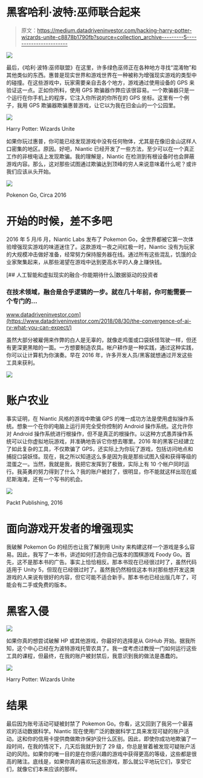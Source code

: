 # 黑客哈利·波特:巫师联合起来

> 原文：<https://medium.datadriveninvestor.com/hacking-harry-potter-wizards-unite-c8878b1790fb?source=collection_archive---------5----------------------->

![](img/00022bf198e6f7cae1eb5dfcc042ec63.png)

最后，《哈利·波特:巫师联盟》在这里，许多绿色巫师正在各种地方寻找“混淆物”和其他类似的东西。惠普是现实世界和游戏世界在一种被称为增强现实游戏的类型中的碰撞。在这些游戏中，玩家需要亲自去各个地方，游戏通过使用设备的 GPS 来验证这一点。正如你所料，使用 GPS 欺骗器作弊应该很容易。一个欺骗器只是一个运行在你手机上的程序，它注入你所说的你所在的 GPS 坐标。这里有一个例子，我用 GPS 欺骗器欺骗惠普游戏，让它以为我在旧金山的一个公园里。

![](img/3cff430b09342967acfd8076a89ca66a.png)

Harry Potter: Wizards Unite

如果你玩过惠普，你可能已经发现游戏中没有任何物体，尤其是在像旧金山这样人口密集的地区。原因。好吧，Niantic 已经开发了一些方法，至少可以在一个真正工作的非根电话上发现欺骗。我的理解是，Niantic 在检测到有根设备时也会屏蔽游戏内容。那么，这对那些试图通过欺骗达到顶峰的穷人来说意味着什么呢？或许我们应该从头开始。

![](img/632e1ecbc8c16ff8167ecbdfd8202563.png)

Pokenon Go, Circa 2016

# 开始的时候，差不多吧

2016 年 5 月/6 月，Niantic Labs 发布了 Pokemon Go，全世界都被它第一次体验增强现实游戏的味道迷住了。这款游戏一夜之间红极一时，Niantic 没有为玩家的大规模冲击做好准备，经常努力保持服务器在线。通过所有这些混乱，饥饿的企业家聚集起来，从那些渴望在游戏中达到更高水平的人身上赚快钱。

[](https://www.datadriveninvestor.com/2018/08/30/the-convergence-of-ai-rv-what-you-can-expect/) [## 人工智能和虚拟现实的融合-你能期待什么|数据驱动的投资者

### 在技术领域，融合是合乎逻辑的一步。就在几十年前，你可能需要一个专门的…

www.datadriveninvestor.com](https://www.datadriveninvestor.com/2018/08/30/the-convergence-of-ai-rv-what-you-can-expect/) 

虽然大部分被雇佣来作弊的白人是无辜的，就像走鸡蛋或口袋妖怪驾驶一样，但还有更深更黑暗的一面。一方想要制造农具。帐户耕作是一种实践，通过这种实践，你可以让计算机为你演奏。早在 2016 年，许多开发人员/黑客就想通过开发这些工具来获利。

![](img/209fd03fb7edc833de76657785627081.png)

# 账户农业

事实证明，在 Niantic 风格的游戏中欺骗 GPS 的唯一成功方法是使用虚拟操作系统。想象一个在你的电脑上运行并完全受你控制的 Android 操作系统。这允许你对 Android 操作系统进行根操作，但不是真正的根操作。以这种方式愚弄操作系统可以让你虚拟地玩游戏，并准确地告诉它你想去哪里。2016 年的黑客已经建立了如此复杂的工具，不仅欺骗了 GPS，还实际上为你玩了游戏，包括访问地点和捕捉口袋妖怪。现在，我之所以知道这么多是因为我是那些试图入侵和获得等级的混蛋之一。当然，我就是我，我把它发挥到了极致，实际上有 10 个帐户同时运行。我英勇的努力得到了什么？我的账户被封了，很明显，你不能就这样出现在威尼斯海滩，还有一个写书的机会。

![](img/94e84b141977929d552e310da1fbe5ac.png)

Packt Publishing, 2016

# 面向游戏开发者的增强现实

我破解 Pokemon Go 的经历也让我了解到用 Unity 来构建这样一个游戏是多么容易。因此，我写了一本书，讲述如何打造你自己版本的围棋游戏 Foody Go。首先，这不是那本书的广告。事实上恰恰相反。那本书现在已经很过时了，虽然代码适用于 Unity 5，但现在已经很过时了。虽然我仍然相信这本书对那些想开发这类游戏的人来说有很好的内容，但它可能不适合新手。那本书也已经出版几年了，可能会有二手或免费的版本。

# 黑客入侵

![](img/34bdc8ad2a9134f71e130de6c341fafd.png)

如果你真的想尝试破解 HP 或其他游戏，你最好的选择是从 GitHub 开始。据我所知，这个中心已经在为波特游戏托管农具了。我一度考虑过教授一门如何运行这些工具的课程，但最终，在我的账户被封禁后，我意识到我的做法是愚蠢的。

![](img/0b051a0ce6cd3eb91e996de141978ef3.png)

Harry Potter: Wizards Unite

# 结果

最后因为账号活动可疑被封禁了 Pokemon Go。你看，这又回到了我另一个最喜欢的活动数据科学。Niantic 现在使用广泛的数据科学工具来发现可疑的账户活动。这和你的信用卡提供商做欺诈保护没什么区别。因此，即使你成功地欺骗了一段时间，在我的情况下，几天后我就升到了 29 级，你总是冒着被发现可疑账户活动的风险。如果你的唯一目的是在你感兴趣的游戏中获得更高的等级，这些都是很高的赌注。底线是，如果你真的喜欢玩这些游戏，那么就公平地玩它们，享受它们，就像它们本来应该的那样。